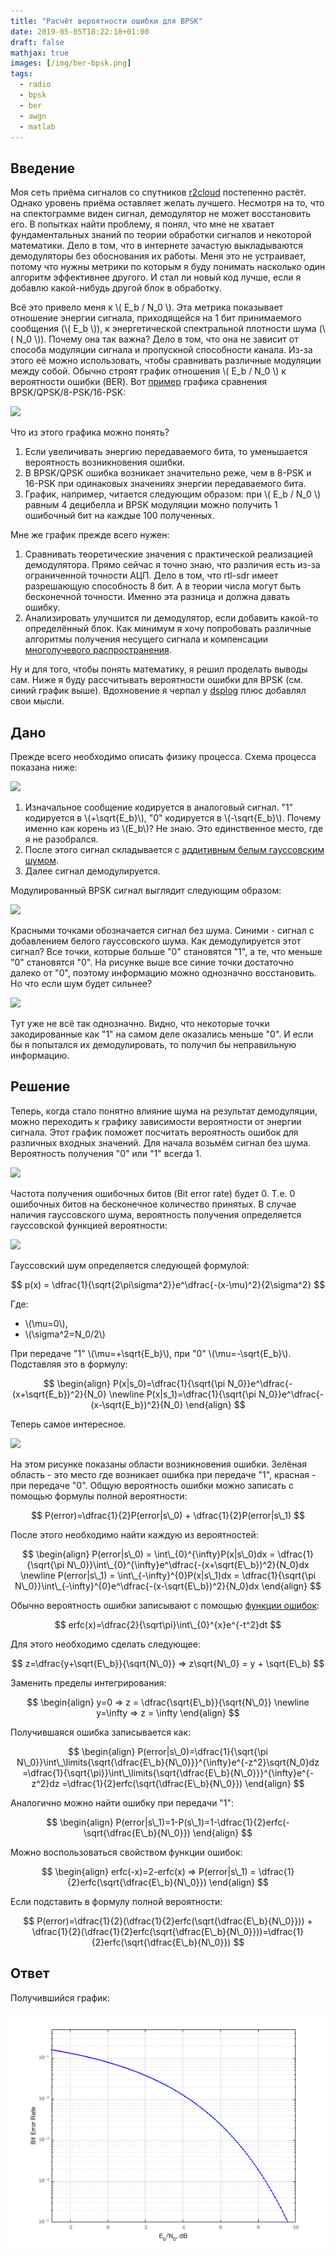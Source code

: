 ```yaml
---
title: "Расчёт вероятности ошибки для BPSK"
date: 2019-05-05T18:22:18+01:00
draft: false
mathjax: true
images: [/img/ber-bpsk.png]
tags:
  - radio
  - bpsk
  - ber
  - awgn
  - matlab
---
```


## Введение

Моя сеть приёма сигналов со спутников [r2cloud](https://github.com/dernasherbrezon/r2cloud) постепенно растёт. Однако уровень приёма оставляет желать лучшего. Несмотря на то, что на спектограмме виден сигнал, демодулятор не может восстановить его. В попытках найти проблему, я понял, что мне не хватает фундаментальных знаний по теории обработки сигналов и некоторой математики. Дело в том, что в интернете зачастую выкладываются демодуляторы без обоснования их работы. Меня это не устраивает, потому что нужны метрики по которым я буду понимать насколько один алгоритм эффективнее другого. И стал ли новый код лучше, если я добавлю какой-нибудь другой блок в обработку.

Всё это привело меня к \\( E_b / N_0 \\). Эта метрика показывает отношение энергии сигнала, приходящейся на 1 бит принимаемого сообщения (\\( E_b \\)), к энергетической спектральной плотности шума (\\( N_0 \\)). Почему она так важна? Дело в том, что она не зависит от способа модуляции сигнала и пропускной способности канала. Из-за этого её можно использовать, чтобы сравнивать различные модуляции между собой. Обычно строят график отношения \\( E_b / N_0 \\) к вероятности ошибки (BER). Вот [пример](https://ru.wikipedia.org/wiki/Eb/N0) графика сравнения BPSK/QPSK/8-PSK/16-PSK:

![](PSK_BER_curves.svg)

Что из этого графика можно понять?

 1. Если увеличивать энергию передаваемого бита, то уменьшается вероятность возникновения ошибки.
 2. В BPSK/QPSK ошибка возникает значительно реже, чем в 8-PSK и 16-PSK при одинаковых значениях энергии передаваемого бита.
 3. График, например, читается следующим образом: при \\( E_b / N_0 \\) равным 4 децибелла и BPSK модуляции можно получить 1 ошибочный бит на каждые 100 полученных.

Мне же график прежде всего нужен:

 1. Сравнивать теоретические значения с практической реализацией демодулятора. Прямо сейчас я точно знаю, что различия есть из-за ограниченной точности АЦП. Дело в том, что rtl-sdr имеет разрешающую способность 8 бит. А в теории числа могут быть бесконечной точности. Именно эта разница и должна давать ошибку.
 2. Анализировать улучшится ли демодулятор, если добавить какой-то определённый блок. Как минимум я хочу попробовать различные алгоритмы получения несущего сигнала и компенсации [многолучевого распространения](https://ru.wikipedia.org/wiki/Многолучевое_распространение).
 
Ну и для того, чтобы понять математику, я решил проделать выводы сам. Ниже я буду рассчитывать вероятности ошибки для BPSK (см. синий график выше). Вдохновение я черпал у [dsplog](http://www.dsplog.com/2007/08/05/bit-error-probability-for-bpsk-modulation/) плюс добавлял свои мысли.

## Дано

Прежде всего необходимо описать физику процесса. Схема процесса показана ниже:

![](bpsk.png)

 1. Изначальное сообщение кодируется в аналоговый сигнал. "1" кодируется в \\(+\sqrt{E_b}\\), "0" кодируется в \\(-\sqrt{E_b}\\). Почему именно как корень из \\(E_b\\)? Не знаю. Это единственное место, где я не разобрался.
 2. После этого сигнал складывается с [аддитивным белым гауссовским шумом](https://ru.wikipedia.org/wiki/Аддитивный_белый_гауссовский_шум).
 3. Далее сигнал демодулируется.
 
Модулированный BPSK сигнал выглядит следующим образом:

[![](bpsk-constellation.png)](bpsk-constellation.m)

Красными точками обозначается сигнал без шума. Синими - сигнал с добавлением белого гауссовского шума. Как демодулируется этот сигнал? Все точки, которые больше "0" становятся "1", а те, что меньше "0" становятся "0". На рисунке выше все синие точки достаточно далеко от "0", поэтому информацию можно однозначно восстановить. Но что если шум будет сильнее?

[![](ber-awgn.png)](ber-awgn.m)

Тут уже не всё так однозначно. Видно, что некоторые точки закодированные как "1" на самом деле оказались меньше "0". И если бы я попытался их демодулировать, то получил бы неправильную информацию.

## Решение

Теперь, когда стало понятно влияние шума на результат демодуляции, можно переходить к графику зависимости вероятности от энергии сигнала. Этот график поможет посчитать вероятность ошибок для различных входных значений. Для начала возьмём сигнал без шума. Вероятность получения "0" или "1" всегда 1.

[![](no-error-bpsk.png)](no-error-bpsk.m)

Частота получения ошибочных битов (Bit error rate) будет 0. Т.е. 0 ошибочных битов на бесконечное количество принятых. В случае наличия гауссовского шума, вероятность получения определяется гауссовской функцией вероятности:

[![](awgn-bpsk.png)](awgn-bpsk.m)

Гауссовский шум определяется следующей формулой:

$$
p(x) = \dfrac{1}{\sqrt{2\pi\sigma^2}}e^\dfrac{-(x-\mu)^2}{2\sigma^2}
$$

Где:

 - \\(\mu=0\\),
 - \\(\sigma^2=N_0/2\\)
 
При передаче "1" \\(\mu=+\sqrt{E_b}\\), при "0" \\(\mu=-\sqrt{E_b}\\). Подставляя это в формулу:

$$
\begin{align}
P(x|s_0)=\dfrac{1}{\sqrt{\pi N_0}}e^\dfrac{-(x+\sqrt{E_b})^2}{N_0} \newline
P(x|s_1)=\dfrac{1}{\sqrt{\pi N_0}}e^\dfrac{-(x-\sqrt{E_b})^2}{N_0}
\end{align}
$$

Теперь самое интересное. 

![](awgn-bpsk-error.png)

На этом рисунке показаны области возникновения ошибки. Зелёная область - это место где возникает ошибка при передаче "1", красная - при передаче "0". Общую вероятность ошибки можно записать с помощью формулы полной вероятности:

$$
P(error)=\dfrac{1}{2}P(error|s\_0) + \dfrac{1}{2}P(error|s\_1)
$$ 

После этого необходимо найти каждую из вероятностей:

$$
\begin{align}
P(error|s\_0) = \int\_{0}^{\infty}P(x|s\_0)dx = \dfrac{1}{\sqrt{\pi N\_0}}\int\_{0}^{\infty}e^\dfrac{-(x+\sqrt{E\_b})^2}{N_0}dx \newline
P(error|s\_1) = \int\_{-\infty}^{0}P(x|s\_1)dx = \dfrac{1}{\sqrt{\pi N\_0}}\int\_{-\infty}^{0}e^\dfrac{-(x-\sqrt{E\_b})^2}{N_0}dx 
\end{align}
$$

Обычно вероятность ошибки записывают с помощью [функции ошибок](https://ru.wikipedia.org/wiki/Функция_ошибок):

$$
erfc(x)=\dfrac{2}{\sqrt\pi}\int\_{0}^{x}e^{-t^2}dt
$$

Для этого необходимо сделать следующее:

$$
z=\dfrac{y+\sqrt{E\_b}}{\sqrt{N\_0}} => z\sqrt{N\_0} = y + \sqrt{E\_b}
$$

Заменить пределы интегрирования:

$$
\begin{align}
y=0 => z = \dfrac{\sqrt{E\_b}}{\sqrt{N\_0}} \newline
y=\infty => z = \infty
\end{align}
$$

Получившаяся ошибка записывается как:

$$
\begin{align}
P(error|s\_0)=\dfrac{1}{\sqrt{\pi N\_0}}\int\_\limits{\sqrt{\dfrac{E\_b}{N\_0}}}^{\infty}e^{-z^2}\sqrt{N_0}dz 
=\dfrac{1}{\sqrt{\pi}}\int\_\limits{\sqrt{\dfrac{E\_b}{N\_0}}}^{\infty}e^{-z^2}dz
=\dfrac{1}{2}erfc(\sqrt{\dfrac{E\_b}{N\_0}})
\end{align}
$$

Аналогично можно найти ошибку при передачи "1":

$$
\begin{align}
P(error|s\_1)=1-P(s\_1)=1-\dfrac{1}{2}erfc(-\sqrt{\dfrac{E\_b}{N\_0}})
\end{align}
$$

Можно воспользоваться свойством функции ошибок:

$$
\begin{align}
erfc(-x)=2-erfc(x) => P(error|s\_1) = \dfrac{1}{2}erfc(\sqrt{\dfrac{E\_b}{N\_0}})
\end{align}
$$

Если подставить в формулу полной вероятности:

$$
P(error)=\dfrac{1}{2}(\dfrac{1}{2}erfc(\sqrt{\dfrac{E\_b}{N\_0}})) + \dfrac{1}{2}(\dfrac{1}{2}erfc(\sqrt{\dfrac{E\_b}{N\_0}}))=\dfrac{1}{2}erfc(\sqrt{\dfrac{E\_b}{N\_0}})
$$

## Ответ

Получившийся график:

[![](/img/ber-bpsk.png)](ber-bpsk.m)
